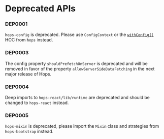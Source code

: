 # Deprecated APIs

### DEP0001

`hops-config` is deprecated. Please use `ConfigContext` or the [`withConfig()`](https://github.com/xing/hops#withconfigcomponent) HOC from `hops` instead.

### DEP0003

The config property `shouldPrefetchOnServer` is deprecated and will be removed in favor of the property `allowServerSideDataFetching` in the next major release of Hops.

### DEP0004

Deep imports to `hops-react/lib/runtime` are deprecated and should be changed to `hops-react` instead.

### DEP0005

`hops-mixin` is deprecated, please import the `Mixin` class and strategies from `hops-bootstrap` instead.

